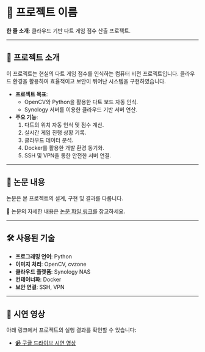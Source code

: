 # 🎯 프로젝트 이름

**한 줄 소개**: 클라우드 기반 다트 게임 점수 산출 프로젝트.

---

## 📖 프로젝트 소개

이 프로젝트는 현실의 다트 게임 점수를 인식하는 컴퓨터 비전 프로젝트입니다. 클라우드 환경을 활용하여 효율적이고 보안이 뛰어난 시스템을 구현하였습니다.

- **프로젝트 목표**: 
  - OpenCV와 Python을 활용한 다트 보드 자동 인식.
  - Synology 서버를 이용한 클라우드 기반 서버 연산. 
- **주요 기능**:
  1. 다트의 위치 자동 인식 및 점수 계산.
  2. 실시간 게임 진행 상황 기록.
  3. 클라우드 데이터 분석.
  4. Docker를 활용한 개발 환경 동기화.
  5. SSH 및 VPN을 통한 안전한 서버 연결.

---

## 📄 논문 내용

논문은 본 프로젝트의 설계, 구현 및 결과를 다룹니다.

📄 논문의 자세한 내용은 [논문 파일 링크](https://drive.google.com/file/d/1Zo4Sw0dQnmFLfXXZWaoDHhODV0fxcl6n/view?usp=sharing)를 참고하세요.

---

## 🛠️ 사용된 기술

- **프로그래밍 언어**: Python
- **이미지 처리**: OpenCV, cvzone
- **클라우드 플랫폼**: Synology NAS
- **컨테이너화**: Docker
- **보안 연결**: SSH, VPN

---

## 🎥 시연 영상

아래 링크에서 프로젝트의 실행 결과를 확인할 수 있습니다:

- [📹 구글 드라이브 시연 영상](https://drive.google.com/file/d/1INiyMkmveRPpHs415i-RGBh41W2Kx2kR/view?usp=drive_link)

